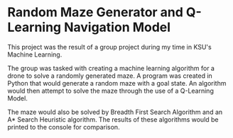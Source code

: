 # Random Maze Generator and Q-Learning Navigation Model


This project was the result of a group project during my time in KSU's Machine Learning.

The group was tasked with creating a machine learning algorithm for a drone to solve a randomly generated maze. 
A program was created in Python that would generate a random maze with a goal state. 
An algorithm would then attempt to solve the maze through the use of a Q-Learning Model. 

The maze would also be solved by Breadth First Search Algorithm and an A* Search Heuristic algorithm. 
The results of these algorithms would be printed to the console for comparison.
